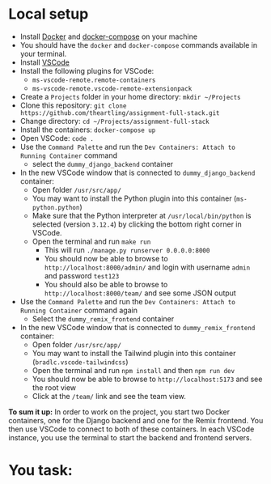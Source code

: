 # Local setup

- Install [Docker](https://docs.docker.com/desktop/) and [docker-compose](https://docs.docker.com/compose/install/) on your machine
- You should have the `docker` and `docker-compose` commands available in your terminal.
- Install [VSCode](https://code.visualstudio.com/download)
- Install the following plugins for VSCode:
    - `ms-vscode-remote.remote-containers`
    - `ms-vscode-remote.vscode-remote-extensionpack`
- Create a `Projects` folder in your home directory: `mkdir ~/Projects`
- Clone this repository: `git clone https://github.com/theartling/assignment-full-stack.git`
- Change directory: `cd ~/Projects/assignment-full-stack`
- Install the containers: `docker-compose up`
- Open VSCode: `code .`
- Use the `Command Palette` and run the `Dev Containers: Attach to Running Container` command
    - select the `dummy_django_backend` container
- In the new VSCode window that is connected to `dummy_django_backend` container:
    - Open folder `/usr/src/app/`
    - You may want to install the Python plugin into this container (`ms-python.python`)
    - Make sure that the Python interpreter at `/usr/local/bin/python` is selected (version `3.12.4`) by clicking the bottom right corner in VSCode.
    - Open the terminal and run `make run`
        - This will run `./manage.py runserver 0.0.0.0:8000`  
        - You should now be able to browse to `http://localhost:8000/admin/` and login with username `admin` and password `test123`
        - You should also be able to browse to `http://localhost:8000/team/` and see some JSON output
- Use the `Command Palette` and run the `Dev Containers: Attach to Running Container` command again
    - Select the `dummy_remix_frontend` container
- In the new VSCode window that is connected to `dummy_remix_frontend` container:
    - Open folder `/usr/src/app/`
    - You may want to install the Tailwind plugin into this container (`bradlc.vscode-tailwindcss`)
    - Open the terminal and run `npm install` and then `npm run dev`
    - You should now be able to browse to `http://localhost:5173` and see the root view
    - Click at the `/team/` link and see the team view.

**To sum it up:** In order to work on the project, you start two Docker containers,
one for the Django backend and one for the Remix frontend. You then use VSCode to
connect to both of these containers. In each VSCode instance, you use the terminal
to start the backend and frontend servers.

# You task:

